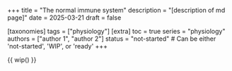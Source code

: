 +++
title = "The normal immune system"
description = "[description of md page]"
date = 2025-03-21
draft = false

[taxonomies]
tags = ["physiology"]
[extra]
toc = true
series = "physiology"
authors = ["author 1", "author 2"]
status = "not-started" # Can be either 'not-started', 'WIP', or 'ready'
+++

{{ wip() }}

</br>
</br>

<div class="blur-container">

</div>
